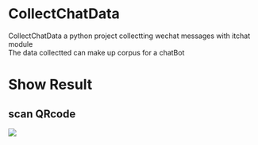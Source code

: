 # CollectChatData
CollectChatData a python project collectting wechat messages with itchat module  
The data collectted can make up corpus for a chatBot  
# Show Result  

## scan QRcode  

![](image/scan.jpeg)

